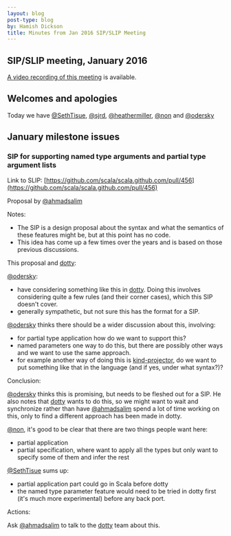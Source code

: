 ```yaml
---
layout: blog
post-type: blog
by: Hamish Dickson
title: Minutes from Jan 2016 SIP/SLIP Meeting
---
```


## SIP/SLIP meeting, January 2016

[A video recording of this meeting](https://www.youtube.com/watch?v=Kp4Ev-2xjWU) is available.

## Welcomes and apologies

Today we have [@SethTisue](http://github.com/SethTisue), [@sjrd](http://github.com/sjrd), [@heathermiller](http://github.com/heathermiller), [@non](http://github.com/non) and [@odersky](http://github.com/odersky)

## January milestone issues

### SIP for supporting named type arguments and partial type argument lists

Link to SLIP: [https://github.com/scala/scala.github.com/pull/456](https://github.com/scala/scala.github.com/pull/456)

Proposal by [@ahmadsalim](https://github.com/ahmadsalim)

Notes:

- The SIP is a design proposal about the syntax and what the semantics of these features might be, but at this point has no code.
- This idea has come up a few times over the years and is based on those previous discussions.

This proposal and [dotty](https://github.com/lampepfl/dotty):

[@odersky](http://github.com/odersky):

- have considering something like this in [dotty](https://github.com/lampepfl/dotty). Doing this involves considering quite a few rules (and their corner cases), which this SIP doesn't cover.
- generally sympathetic, but not sure this has the format for a SIP.

[@odersky](http://github.com/odersky) thinks there should be a wider discussion about this, involving:

- for partial type application how do we want to support this?
- named parameters one way to do this, but there are possibly other ways and we want to use the same approach.
- for example another way of doing this is [kind-projector](https://github.com/non/kind-projector), do we want to put something like that in the language (and if yes, under what syntax?)?

Conclusion:

[@odersky](http://github.com/odersky) thinks this is promising, but needs to be fleshed out for a SIP. He also notes that [dotty](https://github.com/lampepfl/dotty) wants to do this, so we might want to wait and synchronize rather than have [@ahmadsalim](https://github.com/ahmadsalim) spend a lot of time working on this, only to find a different approach has been made in dotty.

[@non](http://github.com/non), it's good to be clear that there are two things people want here:

- partial application
- partial specification, where want to apply all the types but only want to specify some of them and infer the rest

[@SethTisue](http://github.com/SethTisue) sums up:

- partial application part could go in Scala before dotty
- the named type parameter feature would need to be tried in dotty first (it's much more experimental) before any back port.

Actions:

Ask [@ahmadsalim](https://github.com/ahmadsalim) to talk to the [dotty](https://github.com/lampepfl/dotty) team about this.
